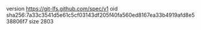 version https://git-lfs.github.com/spec/v1
oid sha256:7a33c3541d5e61c5cf03143df205f40fa560ed8167ea33b4919afd8e538806f7
size 2803
